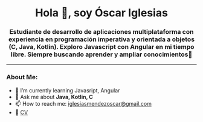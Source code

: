 <div id="header" align="center">
    <h1 align="center">Hola 👋, soy Óscar Iglesias</h1>
    <h3 align="center">
        Estudiante de desarrollo de aplicaciones multiplataforma con experiencia en programación imperativa y orientada a objetos (C, Java, Kotlin). 
        Exploro Javascript con Angular en mi tiempo libre. Siempre buscando aprender y ampliar conocimientos🚀
    </h3>
</div>

---

### About Me:

- 🌱 I’m currently learning Javasript, Angular
- 💬 Ask me about **Java, Kotlin, C**
- 📫 How to reach me: iglesiasmendezoscar@gmail.com
- 📄 [CV](oscariglesiasmendez.github.io)
